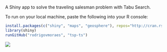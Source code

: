 A Shiny app to solve the traveling salesman problem with Tabu Search.

To run on your local machine, paste the following into your R console:

```R
install.packages(c("shiny", "maps", "geosphere"), repos="http://cran.rstudio.com/")
library(shiny)
runGitHub("rodrigovmoraes", "tsp-ts")
```

![](http://images.rapgenius.com/0e1ca854cbc30f33abc46108f2ba38f2.640x640x42.gif)
